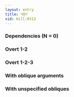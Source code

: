 ```yaml
---
layout: entry
title: འགྲང་
vid: Hill:0313
---
```

### Dependencies (N = 0)


### Overt 1-2


### Overt 1-2-3


### With oblique arguments


### With unspecified obliques
